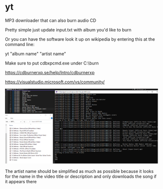 # yt

MP3 downloader that can also burn audio CD

Pretty simple just update input.txt with album you'd like to burn 

Or you can have the software look it up on wikipedia by entering this at the command line: 

yt "album name" "artist name"

Make sure to put cdbxpcmd.exe under C:\burn

https://cdburnerxp.se/help/Intro/cdburnerxp

https://visualstudio.microsoft.com/vs/community/

![Screenshot](ss.png)

The artist name should be simplified as much as possible because it looks for the name in the video title or description and only downloads the song if it appears there